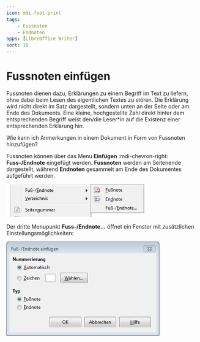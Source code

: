 ```yaml
---
icon: mdi-foot-print
tags:
    - Fussnoten
    - Endnoten
apps: [LibreOffice Writer]
sort: 10
---
```


# Fussnoten einfügen



Fussnoten dienen dazu, Erklärungen zu einem Begriff im Text zu liefern, ohne dabei beim Lesen des eigentlichen Textes zu stören. Die Erklärung wird nicht direkt im Satz dargestellt, sondern unten an der Seite oder am Ende des Dokuments. Eine kleine, hochgestellte Zahl direkt hinter dem entsprechenden Begriff weist den/die Leser*in auf die Existenz einer entsprechenden Erklärung hin.

Wie kann ich Anmerkungen in einem Dokument in Form von Fussnoten hinzufügen?


Fussnoten können über das Menu __Einfügen__ :mdi-chevron-right: __Fuss-/Endnote__ eingefügt werden. **Fussnoten** werden am Seitenende dargestellt, während **Endnoten** gesammelt am Ende des Dokumentes aufgeführt werden.

![Fussnoten einfügen über Menu](./images/fussnoten-einfuegen.lo.png)

Der dritte Menupunkt __Fuss-/Endnote…__ öffnet ein Fenster mit zusätzlichen Einstellungsmöglichkeiten:

![Zusatzliche Optionen zur Nummerierung der Fussnoten](./images/fussnoten-optionen.lo.png)
